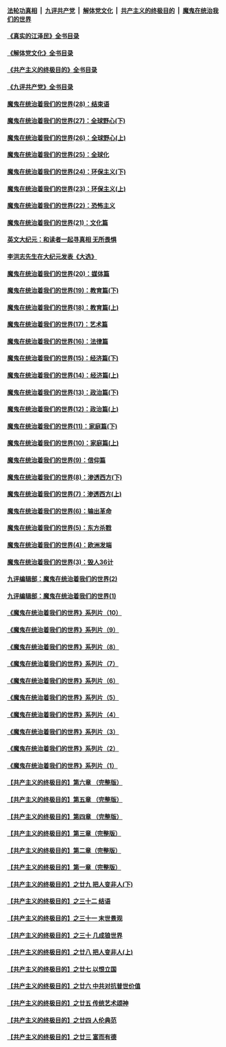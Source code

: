####  [法轮功真相](../../../../basic/blob/master/README.md?t=06100431) &nbsp;|&nbsp; [九评共产党](../../../../9ping.md/blob/master/README.md?t=06100431) &nbsp;|&nbsp; [解体党文化](../../../../jtdwh.md/blob/master/README.md?t=06100431)  &nbsp;|&nbsp; [共产主义的终极目的](../../../../gczydzjmd.md/blob/master/README.md?t=06100431) &nbsp;|&nbsp; [魔鬼在统治我们的世界](../../../../mgztzwmdsj.md/blob/master/README.md?t=06100431) 

#### [《真实的江泽民》全书目录](../pages/nsc422/n13721399.md?t=06100431) 

#### [《解体党文化》全书目录](../pages/nsc422/n13721157.md?t=06100431) 

#### [《共产主义的终极目的》全书目录](../pages/nsc422/n13721048.md?t=06100431) 

#### [《九评共产党》全书目录](../pages/nsc422/n13708085.md?t=06100431) 

#### [魔鬼在统治着我们的世界(28)：结束语](../pages/nsc422/n10936246.md?t=06100431) 

#### [魔鬼在统治着我们的世界(27)：全球野心(下)](../pages/nsc422/n10928319.md?t=06100431) 

#### [魔鬼在统治着我们的世界(26)：全球野心(上)](../pages/nsc422/n10900318.md?t=06100431) 

#### [魔鬼在统治着我们的世界(25)：全球化](../pages/nsc422/n10788205.md?t=06100431) 

#### [魔鬼在统治着我们的世界(24)：环保主义(下)](../pages/nsc422/n10695307.md?t=06100431) 

#### [魔鬼在统治着我们的世界(23)：环保主义(上)](../pages/nsc422/n10688613.md?t=06100431) 

#### [魔鬼在统治着我们的世界(22)：恐怖主义](../pages/nsc422/n10614727.md?t=06100431) 

#### [魔鬼在统治着我们的世界(21)：文化篇](../pages/nsc422/n10597706.md?t=06100431) 

#### [英文大纪元：和读者一起寻真相 无所畏惧](../pages/nsc422/n12542027.md?t=06100431) 

#### [李洪志先生在大纪元发表《大选》](../pages/nsc422/n12534746.md?t=06100431) 

#### [魔鬼在统治着我们的世界(20)：媒体篇](../pages/nsc422/n10586579.md?t=06100431) 

#### [魔鬼在统治着我们的世界(19)：教育篇(下)](../pages/nsc422/n10564808.md?t=06100431) 

#### [魔鬼在统治着我们的世界(18)：教育篇(上)](../pages/nsc422/n10526970.md?t=06100431) 

#### [魔鬼在统治着我们的世界(17)：艺术篇](../pages/nsc422/n10499093.md?t=06100431) 

#### [魔鬼在统治着我们的世界(16)：法律篇](../pages/nsc422/n10485969.md?t=06100431) 

#### [魔鬼在统治着我们的世界(15)：经济篇(下)](../pages/nsc422/n10469975.md?t=06100431) 

#### [魔鬼在统治着我们的世界(14)：经济篇(上)](../pages/nsc422/n10457370.md?t=06100431) 

#### [魔鬼在统治着我们的世界(13)：政治篇(下)](../pages/nsc422/n10448270.md?t=06100431) 

#### [魔鬼在统治着我们的世界(12)：政治篇(上)](../pages/nsc422/n10444576.md?t=06100431) 

#### [魔鬼在统治着我们的世界(11)：家庭篇(下)](../pages/nsc422/n10440961.md?t=06100431) 

#### [魔鬼在统治着我们的世界(10)：家庭篇(上)](../pages/nsc422/n10435448.md?t=06100431) 

#### [魔鬼在统治着我们的世界(9)：信仰篇](../pages/nsc422/n10432159.md?t=06100431) 

#### [魔鬼在统治着我们的世界(8)：渗透西方(下)](../pages/nsc422/n10429603.md?t=06100431) 

#### [魔鬼在统治着我们的世界(7)：渗透西方(上)](../pages/nsc422/n10426013.md?t=06100431) 

#### [魔鬼在统治着我们的世界(6)：输出革命](../pages/nsc422/n10421536.md?t=06100431) 

#### [魔鬼在统治着我们的世界(5)：东方杀戮](../pages/nsc422/n10417707.md?t=06100431) 

#### [魔鬼在统治着我们的世界(4)：欧洲发端](../pages/nsc422/n10414890.md?t=06100431) 

#### [魔鬼在统治着我们的世界(3)：毁人36计](../pages/nsc422/n10411583.md?t=06100431) 

#### [九评编辑部：魔鬼在统治着我们的世界(2)](../pages/nsc422/n10410036.md?t=06100431) 

#### [九评编辑部：魔鬼在统治着我们的世界(1)](../pages/nsc422/n10406825.md?t=06100431) 

#### [《魔鬼在统治着我们的世界》系列片（10）](../pages/nsc422/n12292670.md?t=06100431) 

#### [《魔鬼在统治着我们的世界》系列片（9）](../pages/nsc422/n12290859.md?t=06100431) 

#### [《魔鬼在统治着我们的世界》系列片（8）](../pages/nsc422/n12287445.md?t=06100431) 

#### [《魔鬼在统治着我们的世界》系列片（7）](../pages/nsc422/n12283425.md?t=06100431) 

#### [《魔鬼在统治着我们的世界》系列片（6）](../pages/nsc422/n12282314.md?t=06100431) 

#### [《魔鬼在统治着我们的世界》系列片（5）](../pages/nsc422/n12281419.md?t=06100431) 

#### [《魔鬼在统治着我们的世界》系列片（4）](../pages/nsc422/n12274024.md?t=06100431) 

#### [《魔鬼在统治着我们的世界》系列片（3）](../pages/nsc422/n12271322.md?t=06100431) 

#### [《魔鬼在统治着我们的世界》系列片（2）](../pages/nsc422/n12269049.md?t=06100431) 

#### [《魔鬼在统治着我们的世界》系列片（1）](../pages/nsc422/n12267575.md?t=06100431) 

#### [【共产主义的终极目的】第六章 （完整版）](../pages/nsc422/n11428913.md?t=06100431) 

#### [【共产主义的终极目的】第五章 （完整版）](../pages/nsc422/n11428912.md?t=06100431) 

#### [【共产主义的终极目的】第四章 （完整版）](../pages/nsc422/n11428907.md?t=06100431) 

#### [【共产主义的终极目的】第三章（完整版）](../pages/nsc422/n11428848.md?t=06100431) 

#### [【共产主义的终极目的】第二章（完整版）](../pages/nsc422/n11428831.md?t=06100431) 

#### [【共产主义的终极目的】第一章（完整版）](../pages/nsc422/n11417651.md?t=06100431) 

#### [【共产主义的终极目的】之廿九 把人变非人(下)](../pages/nsc422/n11344140.md?t=06100431) 

#### [【共产主义的终极目的】之三十二 结语](../pages/nsc422/n11360535.md?t=06100431) 

#### [【共产主义的终极目的】之三十一 末世景观](../pages/nsc422/n11351129.md?t=06100431) 

#### [【共产主义的终极目的】之三十 几成狼世界](../pages/nsc422/n11348280.md?t=06100431) 

#### [【共产主义的终极目的】之廿八 把人变非人(上)](../pages/nsc422/n11340492.md?t=06100431) 

#### [【共产主义的终极目的】之廿七 以恨立国](../pages/nsc422/n11336944.md?t=06100431) 

#### [【共产主义的终极目的】之廿六 中共对抗普世价值](../pages/nsc422/n11324785.md?t=06100431) 

#### [【共产主义的终极目的】之廿五 传统艺术颂神](../pages/nsc422/n11296396.md?t=06100431) 

#### [【共产主义的终极目的】之廿四 人伦典范](../pages/nsc422/n11296397.md?t=06100431) 

#### [【共产主义的终极目的】之廿三 富而有德](../pages/nsc422/n11283598.md?t=06100431) 

